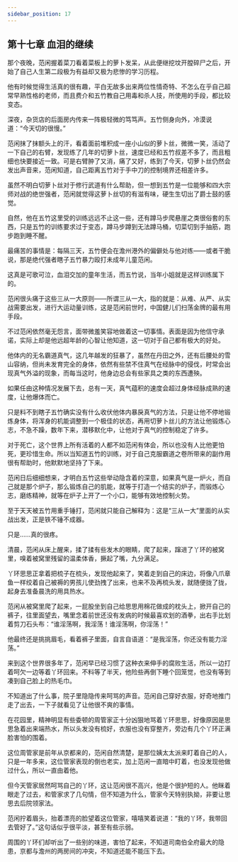 ```yaml
---
sidebar_position: 17
---
```


## 第十七章 **血泪的继续**

那个夜晚，范闲握着菜刀看着菜板上的萝卜发呆，从此便继挖坟开膛碎尸之后，开始了自己人生第二段极为有益却又极为悲惨的学习历程。

他有时候觉得生活真的很有趣，平白无故多出来两位性情奇特、不怎么在乎自己超常早熟性格的老师，而且费介和五竹教自己用毒和杀人技，所使用的手段，都比较变态。

深夜，杂货店的后面房内传来一阵极轻微的笃笃声。五竹侧身向外，冷漠说道：“今天切的很慢。”

范闲抹了抹额头上的汗，看着面前堆积成一座小山似的萝卜丝，微微一笑，活动了一下自己的右臂，发现练了几年的切萝卜丝，速度已经和五竹叔差不多了，而且粗细也快要接近一致。可是右臂肿了又消，痛了又好，练到了今天，切萝卜丝仍然会发出声音来，范闲知道，自己距离五竹对于手中刀的控制境界还相差许多。

虽然不明白切萝卜丝对于修行武道有什么帮助，但一想到五竹是一位能够和四大宗师对战的绝世强者，范闲就觉得这萝卜丝切的有滋有味，硬生生切出了爵士鼓的感觉。

自然，他在五竹这里受的训练远远不止这一些，还有蹲马步爬悬崖之类很俗套的东西，只是五竹的训练要求过于变态，蹲马步蹲到无法蹲马桶，切菜切到手抽筋，跑步跑到睡不醒。

最痛苦的事情是：每隔三天，五竹便会在澹州港外的偏僻处与他对练——或者干脆说，那是绝代强者瞎子五竹暴力殴打未成年儿童范闲。

这真是可歌可泣，血泪交加的童年生活，而五竹说，当年小姐就是这样训练属下的。

范闲很头痛于这些三从一大原则——所谓三从一大，指的就是：从难、从严、从实战需要出发，进行大运动量训练，这是范闲前世时，中国健儿们扫荡金牌的最有用手段。

不过范闲依然毫无怨言，面带微羞笑容地做着这一切事情。表面是因为他信守承诺，实际上却是他远超年龄的心智让他知道，这一切对于自己都有极大的好处。

他体内的无名霸道真气，这几年越发的狂暴了，虽然在丹田之外，还有后腰处的雪山容纳，但尚未发育完全的身体，依然有些禁不住真气在经脉中的侵伐，时常会出现真气外溢的现象，而每当这时，他身边总会有些家具之类的东西遭殃。

如果任由这种情况发展下去，总有一天，真气蕴积的速度会超过身体经脉成熟的速度，让他爆体而亡。

只是料不到瞎子五竹确实没有什么收伏他体内暴戾真气的方法，只是让他不停地锻炼身体，将浑身的机能调整到一个极佳的状态，再用切萝卜丝儿的方法让他锻炼心志，不急不躁，数年下来，潜移默化中，让他对于真气的控制稳定了许多。

对于死亡，这个世界上所有活着的人都不如范闲有体会，所以也没有人比他更怕死，更珍惜生命。所以当知道五竹的训练，对于自己克服霸道之卷所带来的副作用很有帮助时，他默默地坚持了下来。

范闲日后细细想来，才明白五竹这些举动隐含着的深意，如果真气是一炉火，而自己就是那个炉子，那么锻炼自己的肌能，就等于打造一个结实的炉子，而锻炼心志，磨练精神，就等在炉子上开了一个小口，能够有效地控制火势。

至于天天被五竹用重手锤打，范闲就只能自己解释为：这是“三从一大”里面的从实战出发，正是铁不锤不成器。

只是……真的很疼。

清晨，范闲从床上醒来，揉了揉有些发木的眼睛，爬了起来，蹿进了丫环的被窝里，嗅着被窝里残留的温柔体香，撅起了嘴，九分满足。

丫环思思正拿着把梳子在梳头，发现他起来了，笑着走到自己的床边，将像八爪章鱼一样绞着自己被褥的男孩儿使劲拽了出来，也来不及再梳头发，就随便拢了拢，起身去准备晨洗的用具热水。

范闲从被窝里爬了起来，一屁股坐到自己给思思用棉花做成的枕头上，掀开自己的裤子，往里面望去，嘴里念着前世还没有发病的时候最喜欢划的酒拳，出右手比划着剪刀石头布：“谁淫荡啊，我淫荡！谁淫荡啊，你淫荡！”

他最终还是挑挑眉毛，看着裤子里面，自言自语道：“是我淫荡，你还没有能力淫荡。”

来到这个世界很多年了，范闲早已经习惯了这种衣来伸手的腐败生活，所以一边打着呵欠一边等着丫环回来。不料等了半天，他险些再倒下睡个回笼觉，也没有等到凑到自己脸上的热毛巾。

不知道出了什么事，院子里隐隐传来呵骂的声音。范闲自己穿好衣服，好奇地推门走了出去，一下子就看见了让他很不爽的事情。

在花园里，精神明显有些委顿的周管家正十分凶狠地骂着丫环思思，好像原因是思思急着出来端热水，所以头发没有梳好，衣服也没有穿整齐，旁边有几个丫环正满脸害怕的围着。

这位周管家是前年从京都来的，范闲自然清楚，是那位姨太太派来盯着自己的人，只是一年多来，这位管家表现的倒也老实，加上范闲一直暗中盯着，也没发现他做过什么，所以一直由着他。

但今天管家居然呵骂自己的丫环，这让范闲很不高兴，他是个很护短的人。他眯着眼走了过去，和管家求了几句情，但不知道为什么，管家今天特别执拗，非要让思思去后院领家法。

范闲拧着眉头，抬着漂亮的脸望着这位管家，嘻嘻笑着说道：“我的丫环，我带回去管好了。”这句话似乎很平淡，甚至有些示弱。

周围的丫环们却听出了一些别的味道，害怕了起来，不知道司南伯全府最大的隐患，京都与澹州的两房间的冲突，不知道还能不能压下去。

